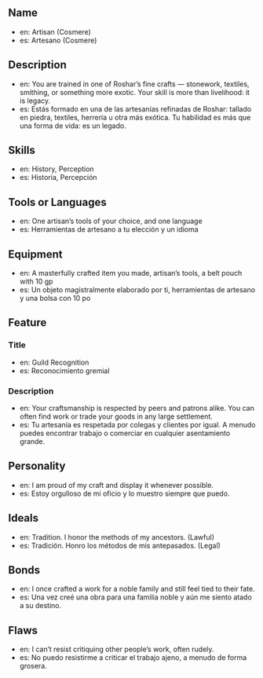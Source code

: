 ## Name
- en: Artisan (Cosmere)
- es: Artesano (Cosmere)

## Description
- en: You are trained in one of Roshar’s fine crafts — stonework, textiles, smithing, or something more exotic. Your skill is more than livelihood: it is legacy.
- es: Estás formado en una de las artesanías refinadas de Roshar: tallado en piedra, textiles, herrería u otra más exótica. Tu habilidad es más que una forma de vida: es un legado.

## Skills
- en: History, Perception
- es: Historia, Percepción

## Tools or Languages
- en: One artisan’s tools of your choice, and one language
- es: Herramientas de artesano a tu elección y un idioma

## Equipment
- en: A masterfully crafted item you made, artisan’s tools, a belt pouch with 10 gp
- es: Un objeto magistralmente elaborado por ti, herramientas de artesano y una bolsa con 10 po

## Feature
### Title
- en: Guild Recognition
- es: Reconocimiento gremial

### Description
- en: Your craftsmanship is respected by peers and patrons alike. You can often find work or trade your goods in any large settlement.
- es: Tu artesanía es respetada por colegas y clientes por igual. A menudo puedes encontrar trabajo o comerciar en cualquier asentamiento grande.

## Personality
- en: I am proud of my craft and display it whenever possible.
- es: Estoy orgulloso de mi oficio y lo muestro siempre que puedo.

## Ideals
- en: Tradition. I honor the methods of my ancestors. (Lawful)
- es: Tradición. Honro los métodos de mis antepasados. (Legal)

## Bonds
- en: I once crafted a work for a noble family and still feel tied to their fate.
- es: Una vez creé una obra para una familia noble y aún me siento atado a su destino.

## Flaws
- en: I can’t resist critiquing other people’s work, often rudely.
- es: No puedo resistirme a criticar el trabajo ajeno, a menudo de forma grosera.